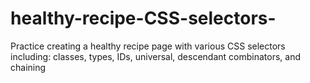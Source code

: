 # healthy-recipe-CSS-selectors-
Practice creating a healthy recipe page with various CSS selectors including: classes, types, IDs, universal, descendant combinators, and chaining
